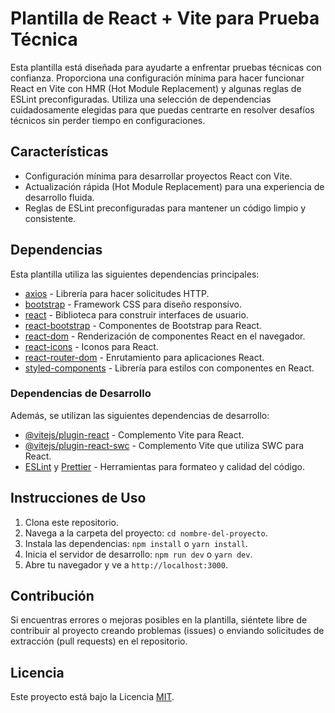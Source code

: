 # Plantilla de React + Vite para Prueba Técnica

Esta plantilla está diseñada para ayudarte a enfrentar pruebas técnicas con confianza. Proporciona una configuración mínima para hacer funcionar React en Vite con HMR (Hot Module Replacement) y algunas reglas de ESLint preconfiguradas. Utiliza una selección de dependencias cuidadosamente elegidas para que puedas centrarte en resolver desafíos técnicos sin perder tiempo en configuraciones.

## Características

- Configuración mínima para desarrollar proyectos React con Vite.
- Actualización rápida (Hot Module Replacement) para una experiencia de desarrollo fluida.
- Reglas de ESLint preconfiguradas para mantener un código limpio y consistente.

## Dependencias

Esta plantilla utiliza las siguientes dependencias principales:

- [axios](https://github.com/axios/axios) - Librería para hacer solicitudes HTTP.
- [bootstrap](https://getbootstrap.com/) - Framework CSS para diseño responsivo.
- [react](https://reactjs.org/) - Biblioteca para construir interfaces de usuario.
- [react-bootstrap](https://react-bootstrap.github.io/) - Componentes de Bootstrap para React.
- [react-dom](https://reactjs.org/docs/react-dom.html) - Renderización de componentes React en el navegador.
- [react-icons](https://react-icons.github.io/react-icons/) - Iconos para React.
- [react-router-dom](https://reactrouter.com/web/guides/quick-start) - Enrutamiento para aplicaciones React.
- [styled-components](https://styled-components.com/) - Librería para estilos con componentes en React.

### Dependencias de Desarrollo

Además, se utilizan las siguientes dependencias de desarrollo:

- [@vitejs/plugin-react](https://github.com/vitejs/vite-plugin-react) - Complemento Vite para React.
- [@vitejs/plugin-react-swc](https://github.com/vitejs/vite-plugin-react-swc) - Complemento Vite que utiliza SWC para React.
- [ESLint](https://eslint.org/) y [Prettier](https://prettier.io/) - Herramientas para formateo y calidad del código.

## Instrucciones de Uso

1. Clona este repositorio.
2. Navega a la carpeta del proyecto: `cd nombre-del-proyecto`.
3. Instala las dependencias: `npm install` o `yarn install`.
4. Inicia el servidor de desarrollo: `npm run dev` o `yarn dev`.
5. Abre tu navegador y ve a `http://localhost:3000`.

## Contribución

Si encuentras errores o mejoras posibles en la plantilla, siéntete libre de contribuir al proyecto creando problemas (issues) o enviando solicitudes de extracción (pull requests) en el repositorio.

## Licencia

Este proyecto está bajo la Licencia [MIT](enlace-a-la-licencia).